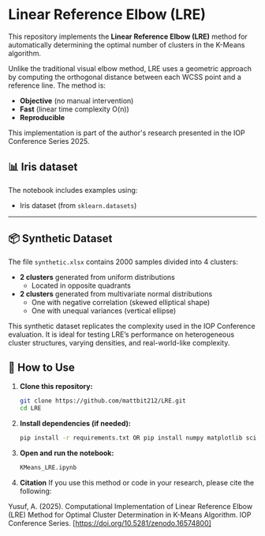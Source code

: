 # Linear Reference Elbow (LRE)

This repository implements the **Linear Reference Elbow (LRE)** method for automatically determining the optimal number of clusters in the K-Means algorithm.

Unlike the traditional visual elbow method, LRE uses a geometric approach by computing the orthogonal distance between each WCSS point and a reference line. The method is:
- **Objective** (no manual intervention)
- **Fast** (linear time complexity O(n))
- **Reproducible**

This implementation is part of the author's research presented in the IOP Conference Series 2025.

## 📊 Iris dataset
The notebook includes examples using:
- Iris dataset (from `sklearn.datasets`)
---

## 📦 Synthetic Dataset
The file `synthetic.xlsx` contains 2000 samples divided into 4 clusters:
- **2 clusters** generated from uniform distributions
  - Located in opposite quadrants
- **2 clusters** generated from multivariate normal distributions
  - One with negative correlation (skewed elliptical shape)
  - One with unequal variances (vertical ellipse)

This synthetic dataset replicates the complexity used in the IOP Conference evaluation. It is ideal for testing LRE’s performance on heterogeneous cluster structures, varying densities, and real-world-like complexity.


## 🚀 How to Use

1. **Clone this repository:**
   ```bash
   git clone https://github.com/mattbit212/LRE.git
   cd LRE
2. **Install dependencies (if needed):**
   ```bash
   pip install -r requirements.txt OR pip install numpy matplotlib scikit-learn
4. **Open and run the notebook:** 
   ```bash
   KMeans_LRE.ipynb
5. **Citation**
If you use this method or code in your research, please cite the following:

Yusuf, A. (2025). Computational Implementation of Linear Reference Elbow (LRE) Method for Optimal Cluster Determination in K-Means Algorithm. IOP Conference Series. [https://doi.org/10.5281/zenodo.16574800]
